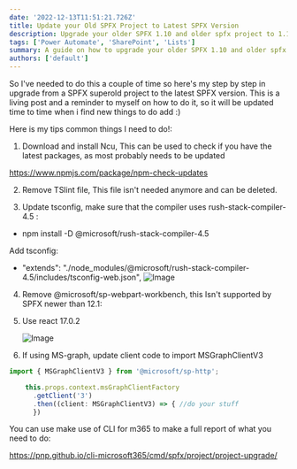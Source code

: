 ```yaml
---
date: '2022-12-13T11:51:21.726Z'
title: Update your Old SPFX Project to Latest SPFX Version
description: Upgrade your older SPFX 1.10 and older spfx project to 1.16.1
tags: ['Power Automate', 'SharePoint', 'Lists']
summary: A guide on how to upgrade your older SPFX 1.10 and older spfx project to 1.16.1 abd newer
authors: ['default']
---
```


So I've needed to do this a couple of time so here's my step by step in upgrade from a SPFX superold project to the latest SPFX version.
This is a living post and a reminder to myself on how to do it, so it will be updated time to time when i find new things to do add :)

Here is my tips common things I need to do!:

1. Download and install Ncu, This can be used to check if you have the latest packages, as most probably needs to be updated

https://www.npmjs.com/package/npm-check-updates

2. Remove TSlint file, This file isn't needed anymore and can be deleted.

3. Update tsconfig, make sure that the compiler uses rush-stack-compiler-4.5 :

- npm install -D @microsoft/rush-stack-compiler-4.5

Add tsconfig:

- "extends": "./node_modules/@microsoft/rush-stack-compiler-4.5/includes/tsconfig-web.json",
  ![Image](/static/images/assets/UpgradeSPFXProject/1.png)

4. Remove @microsoft/sp-webpart-workbench, this Isn't supported by SPFX newer than 12.1:

5. Use react 17.0.2

   ![Image](/static/images/assets/UpgradeSPFXProject/2.png)

6. If using MS-graph, update client code to import MSGraphClientV3

```Javascript
import { MSGraphClientV3 } from '@microsoft/sp-http';

    this.props.context.msGraphClientFactory
      .getClient('3')
      .then((client: MSGraphClientV3) => { //do your stuff
      })
```

You can use make use of CLI for m365 to make a full report of what you need to do:

https://pnp.github.io/cli-microsoft365/cmd/spfx/project/project-upgrade/
